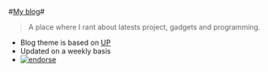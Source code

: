 #[My blog](http://amirolahmad.github.io)#

> A place where I rant about latests project, gadgets and programming.

+ Blog theme is based on [UP][]
+ Updated on a weekly basis
+ [![endorse](https://api.coderwall.com/amirolahmad/endorsecount.png)](https://coderwall.com/amirolahmad)

[UP]: https://github.com/caarlos0/up "UP"
